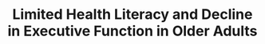 ---
name: "Limited Health Literacy And Decline"
title: "Limited Health Literacy and Decline in Executive Function in Older Adults"
project: null
event: "Journal of Health Communication, 18(Suppl 1): 143-157"
authors:
- name: "Sequeira, S."
- name: "Eggermont, L."
- name: "Silliman, R."
- name: "Bickmore, T."
- name: "Henault, L."
- name: "Winter, M."
- name: "Cheng, D."
- name: "Nelson, K."
- name: "Orlow, M."
year: 2013
resources: null
external_url: null
draft: false
---